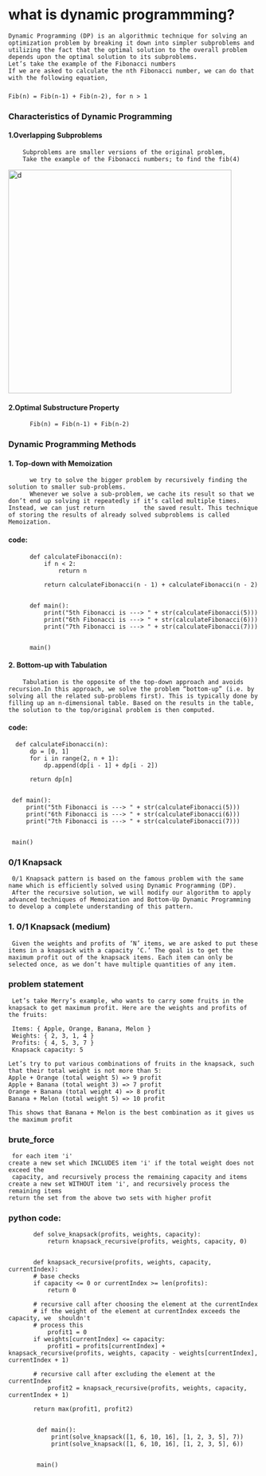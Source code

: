 # what is dynamic programmming?
    Dynamic Programming (DP) is an algorithmic technique for solving an optimization problem by breaking it down into simpler subproblems and utilizing the fact that the optimal solution to the overall problem depends upon the optimal solution to its subproblems.
    Let’s take the example of the Fibonacci numbers
    If we are asked to calculate the nth Fibonacci number, we can do that with the following equation,
###  
    Fib(n) = Fib(n-1) + Fib(n-2), for n > 1  
    
###  Characteristics of Dynamic Programming
####  1.Overlapping Subproblems
        Subproblems are smaller versions of the original problem, 
        Take the example of the Fibonacci numbers; to find the fib(4)
<img width="448" alt="d" src="https://user-images.githubusercontent.com/78050476/182662413-bcc93780-c3ff-43e1-bab8-e3bb8a003bd7.png">

####  2.Optimal Substructure Property
          Fib(n) = Fib(n-1) + Fib(n-2)
         
### Dynamic Programming Methods
#### 1. Top-down with Memoization
          we try to solve the bigger problem by recursively finding the solution to smaller sub-problems.
          Whenever we solve a sub-problem, we cache its result so that we don’t end up solving it repeatedly if it’s called multiple times. Instead, we can just return           the saved result. This technique of storing the results of already solved subproblems is called Memoization.
#### code:
          def calculateFibonacci(n):
              if n < 2:
                  return n

              return calculateFibonacci(n - 1) + calculateFibonacci(n - 2)


          def main():
              print("5th Fibonacci is ---> " + str(calculateFibonacci(5)))
              print("6th Fibonacci is ---> " + str(calculateFibonacci(6)))
              print("7th Fibonacci is ---> " + str(calculateFibonacci(7)))


          main()
#### 2. Bottom-up with Tabulation
        Tabulation is the opposite of the top-down approach and avoids recursion.In this approach, we solve the problem “bottom-up” (i.e. by solving all the related sub-problems first). This is typically done by filling up an n-dimensional table. Based on the results in the table, the solution to the top/original problem is then computed.
#### code:
      def calculateFibonacci(n):
          dp = [0, 1]
          for i in range(2, n + 1):
              dp.append(dp[i - 1] + dp[i - 2])

          return dp[n]


     def main():
         print("5th Fibonacci is ---> " + str(calculateFibonacci(5)))
         print("6th Fibonacci is ---> " + str(calculateFibonacci(6)))
         print("7th Fibonacci is ---> " + str(calculateFibonacci(7)))


     main()
### 0/1 Knapsack
     0/1 Knapsack pattern is based on the famous problem with the same name which is efficiently solved using Dynamic Programming (DP).
     After the recursive solution, we will modify our algorithm to apply advanced techniques of Memoization and Bottom-Up Dynamic Programming to develop a complete understanding of this pattern.
### 1. 0/1 Knapsack (medium)
     Given the weights and profits of ‘N’ items, we are asked to put these items in a knapsack with a capacity ‘C.’ The goal is to get the maximum profit out of the knapsack items. Each item can only be selected once, as we don’t have multiple quantities of any item.

### problem statement
     Let’s take Merry’s example, who wants to carry some fruits in the knapsack to get maximum profit. Here are the weights and profits of the fruits:
     
     Items: { Apple, Orange, Banana, Melon }
     Weights: { 2, 3, 1, 4 }
     Profits: { 4, 5, 3, 7 }
     Knapsack capacity: 5
   
    Let’s try to put various combinations of fruits in the knapsack, such that their total weight is not more than 5:
    Apple + Orange (total weight 5) => 9 profit
    Apple + Banana (total weight 3) => 7 profit
    Orange + Banana (total weight 4) => 8 profit
    Banana + Melon (total weight 5) => 10 profit
    
    This shows that Banana + Melon is the best combination as it gives us the maximum profit
    
### brute_force
     for each item 'i' 
    create a new set which INCLUDES item 'i' if the total weight does not exceed the 
     capacity, and recursively process the remaining capacity and items
    create a new set WITHOUT item 'i', and recursively process the remaining items 
    return the set from the above two sets with higher profit
### python code:
           def solve_knapsack(profits, weights, capacity):
               return knapsack_recursive(profits, weights, capacity, 0)


           def knapsack_recursive(profits, weights, capacity, currentIndex):
           # base checks
           if capacity <= 0 or currentIndex >= len(profits):
               return 0

           # recursive call after choosing the element at the currentIndex
           # if the weight of the element at currentIndex exceeds the capacity, we  shouldn't 
           # process this
               profit1 = 0
           if weights[currentIndex] <= capacity:
               profit1 = profits[currentIndex] + knapsack_recursive(profits, weights, capacity - weights[currentIndex], currentIndex + 1)

           # recursive call after excluding the element at the currentIndex
               profit2 = knapsack_recursive(profits, weights, capacity, currentIndex + 1)

           return max(profit1, profit2)


            def main():
                print(solve_knapsack([1, 6, 10, 16], [1, 2, 3, 5], 7))
                print(solve_knapsack([1, 6, 10, 16], [1, 2, 3, 5], 6))


            main()
